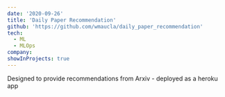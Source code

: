```yaml
---
date: '2020-09-26'
title: 'Daily Paper Recommendation'
github: 'https://github.com/wmaucla/daily_paper_recommendation'
tech:
  - ML
  - MLOps
company:
showInProjects: true
---
```


Designed to provide recommendations from Arxiv - deployed as a heroku app
